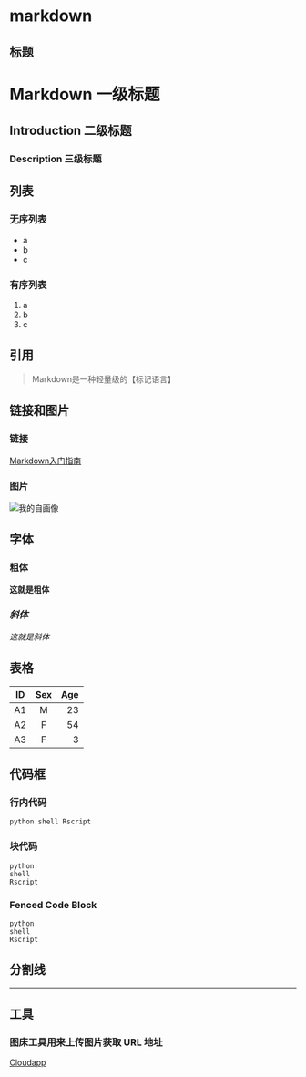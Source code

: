 # markdown 

## 标题
# Markdown 一级标题
## Introduction 二级标题
### Description 三级标题

## 列表
### 无序列表
* a
* b
* c
### 有序列表
1. a
2. b
3. c

## 引用
> Markdown是一种轻量级的【标记语言】

## 链接和图片
### 链接
[Markdown入门指南](https://www.jianshu.com/p/1e402922ee32/)
### 图片
![我的自画像](http://f.cl.ly/items/2W0R401Y2p2q1K1g3l06/5070_1280x1024.jpg)

## 字体
### 粗体
**这就是粗体**
### *斜体*
*这就是斜体*

## 表格
|ID        |Sex     |Age    |
|----------|:------:|------:|
|A1        | M      |23     |
|A2        | F      |54     |
|A3        | F      | 3     |

## 代码框
### 行内代码
`python
shell
Rscript`
### 块代码
	python
	shell
	Rscript
### Fenced Code Block
```
python
shell
Rscript
```

## 分割线
***

## 工具
### 图床工具用来上传图片获取 URL 地址
[Cloudapp](http://www.getcloudapp.com)
